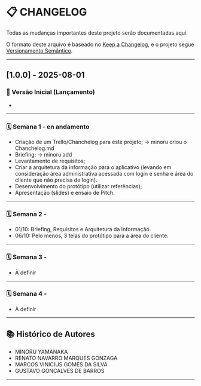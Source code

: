 # 📋 CHANGELOG

Todas as mudanças importantes deste projeto serão documentadas aqui.

O formato deste arquivo é baseado no [Keep a Changelog](https://keepachangelog.com/pt-BR/1.0.0/), e o projeto segue [Versionamento Semântico](https://semver.org/lang/pt-BR/).

---

## [1.0.0] - 2025-08-01

### 🚀 Versão Inicial (Lançamento)
-

---
### 🗓️ Semana 1 - en andamento 
- Criação de um Trello/Chanchelog para este projeto; -> minoru criou o Chanchelog.md 
- Briefing; -> minoru add 
- Levantamento de requisitos;
- Criar a arquitetura da informação para o aplicativo (levando em consideração área administrativa acessada com login e senha e área do cliente que não precisa de login).
- Desenvolvimento do protótipo (utilizar referências); 
- Apresentação (slides) e ensaio de Pitch.

---

### 🗓️ Semana 2 - 
- 01/10: Briefing, Requisitos e Arquitetura da Informação.
- 06/10: Pelo menos, 3 telas do protótipo para a área do cliente.

---

### 🗓️ Semana 3 - 
- À definir 
---

### 🗓️ Semana 4 -
- À definir 

---

## 📚 Histórico de Autores

- MINORU YAMANAKA 
- RENATO NAVARRO MARQUES GONZAGA
- MARCOS VINICIUS GOMES DA SILVA
- GUSTAVO GONCALVES DE BARROS

---
